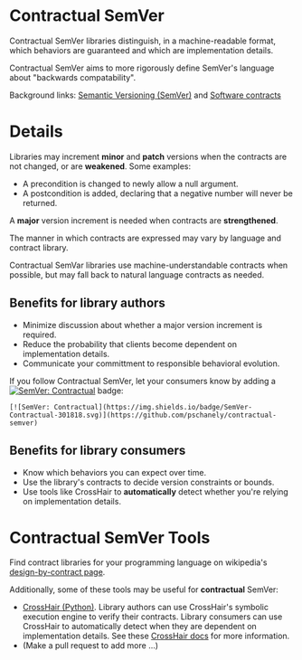 # Contractual SemVer

Contractual SemVer libraries distinguish,
in a machine-readable format,
which behaviors are guaranteed and which are implementation details.

Contractual SemVer aims to more rigorously define SemVer's language about 
"backwards compatability".

Background links: [Semantic Versioning (SemVer)](https://semver.org/) and
[Software contracts](https://en.wikipedia.org/wiki/Design_by_contract)


# Details

Libraries may increment **minor** and **patch** versions when the contracts
are not changed, or are **weakened**. Some examples:

* A precondition is changed to newly allow a null argument.
* A postcondition is added, declaring that a negative number will never be returned.

A **major** version increment is needed when contracts are **strengthened**.

The manner in which contracts are expressed may vary by language and contract
library.

Contractual SemVar libraries use machine-understandable contracts when possible,
but may fall back to natural language contracts as needed.


## Benefits for library authors

* Minimize discussion about whether a major version increment is required.
* Reduce the probability that clients become dependent on implementation details.
* Communicate your committment to responsible behavioral evolution.

If you follow Contractual SemVer, let your consumers know by adding a
[![SemVer: Contractual](https://img.shields.io/badge/SemVer-Contractual-301818.svg)](https://github.com/pschanely/contractual-semver)
badge:
```
[![SemVer: Contractual](https://img.shields.io/badge/SemVer-Contractual-301818.svg)](https://github.com/pschanely/contractual-semver)
```


## Benefits for library consumers

* Know which behaviors you can expect over time.
* Use the library's contracts to decide version constraints or bounds.
* Use tools like CrossHair to **automatically** detect whether you're relying on implementation details.



# Contractual SemVer Tools

Find contract libraries for your programming language on wikipedia's
[design-by-contract page](https://en.wikipedia.org/wiki/Design_by_contract#Language_support).

Additionally, some of these tools may be useful for **contractual** SemVer:

* [CrossHair (Python)](https://github.com/pschanely/CrossHair).
  Library authors can use CrossHair's symbolic execution engine to verify their contracts.
  Library consumers can use CrossHair to automatically detect when they are dependent on implementation details.
  See these [CrossHair docs](https://crosshair.readthedocs.io/en/latest/case_studies.html#contractual-semver) for more information.
* (Make a pull request to add more ...)


